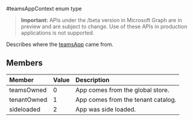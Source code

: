 #teamsAppContext enum type

> **Important:** APIs under the /beta version in Microsoft Graph are in preview and are subject to change. Use of these APIs in production applications is not supported.

Describes where the [teamsApp](teamsapp.md) came from.

## Members

| Member | Value| Description |
|:---------------|:--------|:----------|
|teamsOwned|0|App comes from the global store.|
|tenantOwned|1|App comes from the tenant catalog.|
|sideloaded|2|App was side loaded.|
